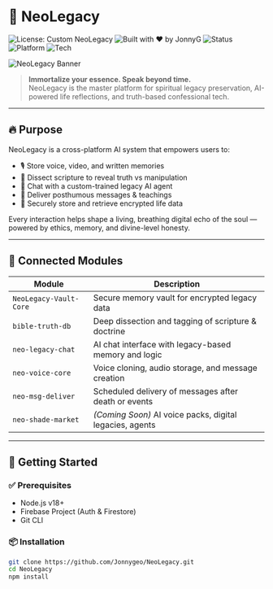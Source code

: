 # 🧬 NeoLegacy

![License: Custom NeoLegacy](https://img.shields.io/badge/License-Custom%20NeoLegacy-red)
![Built with ❤️ by JonnyG](https://img.shields.io/badge/Built%20by-JonnyG-blue)
![Status](https://img.shields.io/badge/status-active-brightgreen)
![Platform](https://img.shields.io/badge/platform-NeoShade%20AI-000000)
![Tech](https://img.shields.io/badge/stack-React%2FFirebase%2FCapacitor-orange)

![NeoLegacy Banner](https://neo-shade.com/wp-content/uploads/2025/07/NeoLegacyBanner.jpg)

> **Immortalize your essence. Speak beyond time.**  
> NeoLegacy is the master platform for spiritual legacy preservation, AI-powered life reflections, and truth-based confessional tech.


---

## 🔥 Purpose

NeoLegacy is a cross-platform AI system that empowers users to:

- 🎙️ Store voice, video, and written memories
- 📖 Dissect scripture to reveal truth vs manipulation
- 🧠 Chat with a custom-trained legacy AI agent
- 💌 Deliver posthumous messages & teachings
- 🔐 Securely store and retrieve encrypted life data

Every interaction helps shape a living, breathing digital echo of the soul — powered by ethics, memory, and divine-level honesty.

---

## 🧩 Connected Modules

| Module             | Description                                                  |
|--------------------|--------------------------------------------------------------|
| `NeoLegacy-Vault-Core` | Secure memory vault for encrypted legacy data            |
| `bible-truth-db`       | Deep dissection and tagging of scripture & doctrine      |
| `neo-legacy-chat`      | AI chat interface with legacy-based memory and logic     |
| `neo-voice-core`       | Voice cloning, audio storage, and message creation       |
| `neo-msg-deliver`      | Scheduled delivery of messages after death or events     |
| `neo-shade-market`     | *(Coming Soon)* AI voice packs, digital legacies, agents |

---

## 🚀 Getting Started

### ✅ Prerequisites

- Node.js v18+
- Firebase Project (Auth & Firestore)
- Git CLI

### 📦 Installation

```bash
git clone https://github.com/Jonnygeo/NeoLegacy.git
cd NeoLegacy
npm install

